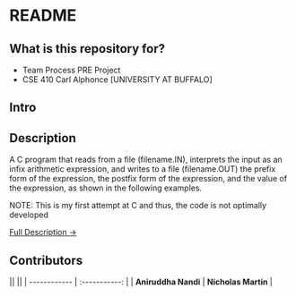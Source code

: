 # README #

## What is this repository for? ##

* Team Process PRE Project
* CSE 410 Carl Alphonce [UNIVERSITY AT BUFFALO]

## Intro ##

## Description ##

A C program that reads from a file (filename.IN), interprets the input as an infix 
arithmetic expression, and writes to a file (filename.OUT) the prefix form of the 
expression, the postfix form of the expression, and the value of the expression, as 
shown in the following examples.

NOTE: This is my first attempt at C and thus, the code is not optimally developed

[Full Description ->](http://www.cse.buffalo.edu/faculty/alphonce/SP17/CSE410/work/PRE-CSE410-SoftwareQualityInPractice.pdf)

## Contributors ##
||                                 ||
|  ------------   |  :-----------:  |
| **Aniruddha Nandi** | **Nicholas Martin** |
